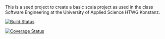 This is a seed project to create a basic scala project as used in the
class Software Engineering at the University of Applied Science HTWG Konstanz.

[![Build Status](https://travis-ci.com/Yvii789/de.htwg.se.Monopoly.svg?branch=master)](https://travis-ci.com/Yvii789/de.htwg.se.Monopoly)

[![Coverage Status](https://coveralls.io/repos/github/Yvii789/de.htwg.se.Monopoly/badge.svg?branch=master)](https://coveralls.io/github/Yvii789/de.htwg.se.Monopoly?branch=master)
